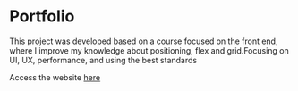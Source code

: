 # Portfolio
This project was developed based on a course focused on the front end, where I improve my knowledge about positioning, flex and grid.Focusing on UI, UX, performance, and using the best standards

Access the website [here](https://giovanneluna.github.io/portfolio-html-css/)
